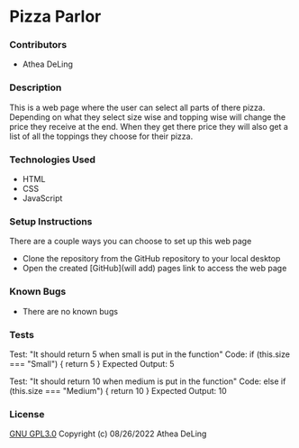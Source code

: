 # Pizza Parlor

### Contributors
  * Athea DeLing

### Description
  This is a web page where the user can select all parts of there pizza. Depending on what they select size wise and topping wise will change the price they receive at the end. When they get there price they will also get a list of all the toppings they choose for their pizza.

### Technologies Used
  * HTML
  * CSS
  * JavaScript

### Setup Instructions
  There are a couple ways you can choose to set up this web page
  * Clone the repository from the GitHub repository to your local desktop
  * Open the created [GitHub](will add) pages link to access the web page

### Known Bugs
  * There are no known bugs

### Tests

Test: "It should return 5 when small is put in the function"
Code:
if (this.size === "Small") {
return 5
}
Expected Output: 5

Test: "It should return 10 when medium is put in the function"
Code:
else if (this.size === "Medium") {
  return 10
}
Expected Output: 10

### License
  [GNU GPL3.0](https://choosealicense.com/licenses/gpl-3.0/) Copyright (c) 08/26/2022 Athea DeLing